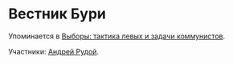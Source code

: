 # Вестник Бури

Упоминается в [Выборы: тактика левых и задачи коммунистов](0101655a-fd7b-4799-b9f7-1b1b508431aa.md).

Участники: [Андрей Рудой](faa8829a-e709-472f-b70b-abf1564daeec.md).
